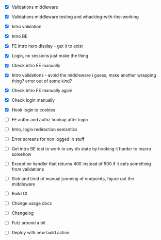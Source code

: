 - [x] Validations middleware

- [x] Validations middleware testing and whacking-with-the-working

- [x] Intro validation

- [x] Intro BE
- [x] FE intro hero display - get it to exist
- [x] Login, no sessions just make the thing

- [x] Check intro FE manually
- [x] Intro validations - avoid the middleware i guess, make another wrapping thing? error out of some kind?
- [x] Check intro FE manually again
- [x] Check login manually
- [x] Hook login to cookies

- [ ] FE authn and authz hookup after login
- [ ] Intro, login redirection semantics
- [ ] Error screens for non logged in stuff
- [ ] Get intro BE test to work in any db state by hooking it harder to macro somehow
- [ ] Exception handler that returns 400 instead of 500 if it eats something from validations
- [ ] Sick and tired of manual jsonning of endpoints, figure out the middleware

- [ ] Build CI
- [ ] Change usage docs
- [ ] Changelog
- [ ] Futz around a bit
- [ ] Deploy with new build action
